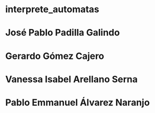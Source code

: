 # interprete_automatas

# José Pablo Padilla Galindo
# Gerardo Gómez Cajero
# Vanessa Isabel Arellano Serna
# Pablo Emmanuel Álvarez Naranjo 
